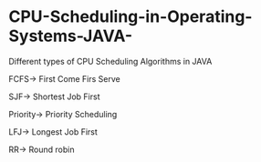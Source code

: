 # CPU-Scheduling-in-Operating-Systems-JAVA-

Different types of CPU Scheduling Algorithms in JAVA

FCFS-> First Come Firs Serve

SJF-> Shortest Job First

Priority-> Priority Scheduling

LFJ-> Longest Job First

RR-> Round robin
